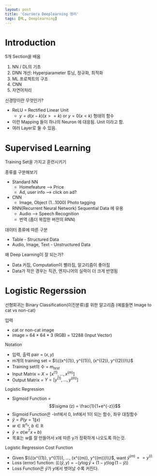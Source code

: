 ```yaml
---
layout: post
title: 'Coursera Deeplearning 정리'
tags: [ML, Deeplearning]
---
```


# Introduction

5개 Section을 배움

1. NN / DL의 기초
2. DNN 개선: Hyperparameter 튜닝, 정규화, 최적화
3. ML 프로젝트의 구조
4. CNN
5. 자연어처리

신경망이란 무엇인가?

- ReLU = Rectified Linear Unit
  - $y = d(x-k) (x >= k)$ or $y = 0 (x < k)$ 형태의 함수
- 이런 Mapping 들이 하나의 Neuron 에 대응됨. Unit 이라고 함.
- 여러 Layer로 둘 수 있음.

# Supervised Learning

Training Set을 가지고 훈련시키기

종류를 구분해보기

- Standard NN
  - Homefeature --> Price
  - Ad, user info --> click on ad?
- CNN
  - Image, Object (1...1000) Photo tagging
- RNN(Recurrent Neural Network) Sequential Data 에 유용
  - Audio --> Speech Recognition
  - 번역 (좀더 복잡한 버전의 RNN)

데이터 종류에 따른 구분

- Table - Structured Data
- Audio, Image, Text - Unstructured Data

왜 Deep Learning이 잘 되는가?

- Data 커짐, Computation이 빨라짐, 알고리즘이 좋아짐
- Data가 작은 경우는 직관, 엔지니어의 실력이 더 크게 반영됨


# Logistic Regerssion

선형회귀는 Binary Classification(이진분류)를 위한 알고리즘 (예를들면 Image to cat vs non-cat)

입력

- cat or non-cat image
- image = 64 * 64 * 3 (RGB) = 12288 (Input Vector)

Notation

- 입력, 출력 pair = $(x,y)$
- m개의 training set = $\\{(x^{(1)}, y^{(1)}), (x^{(2)}, y^{(2)})\\}$
- Training set의 수 = $m_{test}$
- Input Matrix = $X = [x^{(1)}, ..., x^{(m)}]$
- Output Matrix = $Y = [y^{(1)}, ..., y^{(m)}]$

Logistic Regression

- Sigmoid Function = $$\sigma (z) = \frac{1}{1+e^{-z}}$$
- Sigmoid Function은 -Inf에서 0, Inf에서 1이 되는 함수, 좌우 대칭함수
- $\hat{y} = P(y=1\|x)$
- $w \in \mathbb{R}^{n_{x}}$, $b \in \mathbb{R}$
- $\hat{y} = \sigma ( w^{T}x + b )$
- 목표는 $w$를 잘 만들어서 x에 따른 y가 정확하게 나오도록 하는것.

Logistic Regression Cost Function

- Given $\\{(x^{(1)}, y^{(1)}), ..., (x^{(m)}, y^{(m)})\\}$, want $\hat{y}^{(m)} == y^{(i)}$
- Loss (error) function: $(L(\hat{y}, y) = -(y \log \hat{y} + (1-y) \log{(1-\hat{y})})$
- Loss Function은 $\hat{y}$가 $y$에서 벗어날 수록 커진다.











